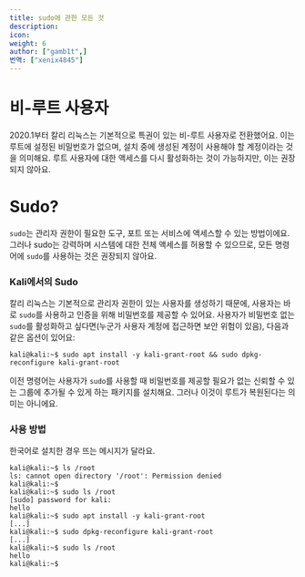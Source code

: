 ```yaml
---
title: sudo에 관한 모든 것
description:
icon:
weight: 6
author: ["gamb1t",]
번역: ["xenix4845"]
---
```


# 비-루트 사용자

2020.1부터 칼리 리눅스는 기본적으로 특권이 있는 비-루트 사용자로 전환했어요. 이는 루트에 설정된 비밀번호가 없으며, 설치 중에 생성된 계정이 사용해야 할 계정이라는 것을 의미해요. 루트 사용자에 대한 액세스를 다시 활성화하는 것이 가능하지만, 이는 권장되지 않아요.

# Sudo?

`sudo`는 관리자 권한이 필요한 도구, 포트 또는 서비스에 액세스할 수 있는 방법이에요. 그러나 sudo는 강력하며 시스템에 대한 전체 액세스를 허용할 수 있으므로, 모든 명령어에 `sudo`를 사용하는 것은 권장되지 않아요.

### Kali에서의 Sudo

칼리 리눅스는 기본적으로 관리자 권한이 있는 사용자를 생성하기 때문에, 사용자는 바로 `sudo`를 사용하고 인증을 위해 비밀번호를 제공할 수 있어요. 사용자가 비밀번호 없는 `sudo`를 활성화하고 싶다면(누군가 사용자 계정에 접근하면 보안 위험이 있음), 다음과 같은 옵션이 있어요:

```console
kali@kali:~$ sudo apt install -y kali-grant-root && sudo dpkg-reconfigure kali-grant-root
```

이전 명령어는 사용자가 `sudo`를 사용할 때 비밀번호를 제공할 필요가 없는 신뢰할 수 있는 그룹에 추가될 수 있게 하는 패키지를 설치해요. 그러나 이것이 루트가 복원된다는 의미는 아니에요.

### 사용 방법

한국어로 설치한 경우 뜨는 메시지가 달라요.

```console
kali@kali:~$ ls /root
ls: cannot open directory '/root': Permission denied
kali@kali:~$
kali@kali:~$ sudo ls /root
[sudo] password for kali:
hello
kali@kali:~$ sudo apt install -y kali-grant-root
[...]
kali@kali:~$ sudo dpkg-reconfigure kali-grant-root
[...]
kali@kali:~$ sudo ls /root
hello
kali@kali:~$
```
